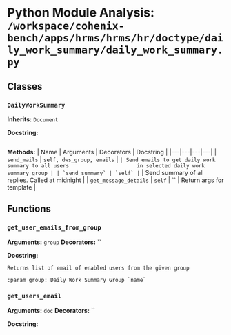 # Python Module Analysis: `/workspace/cohenix-bench/apps/hrms/hrms/hr/doctype/daily_work_summary/daily_work_summary.py`

## Classes

### `DailyWorkSummary`
**Inherits:** `Document`


**Docstring:**
```

```

**Methods:**
| Name | Arguments | Decorators | Docstring |
|---|---|---|---|
| `send_mails` | `self, dws_group, emails` | `` | Send emails to get daily work summary to all users                      in selected daily work summary group |
| `send_summary` | `self` | `` | Send summary of all replies. Called at midnight |
| `get_message_details` | `self` | `` | Return args for template |





## Functions

### `get_user_emails_from_group`
**Arguments:** `group`
**Decorators:** ``

**Docstring:**
```
Returns list of email of enabled users from the given group

:param group: Daily Work Summary Group `name`
```
### `get_users_email`
**Arguments:** `doc`
**Decorators:** ``

**Docstring:**
```

```

